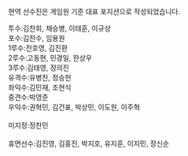 현역 선수진은 게임원 기준 대표 포지션으로 작성되었습니다.

투수:김찬희, 채승병, 이태훈, 이규상<br>
포수:김찬수, 임용원<br>
1루수:전호영, 김진환<br>
2루수:고동현, 민경일, 한상우<br>
3루수:김태영, 정의진<br>
유격수:유병찬, 정승헌<br>
좌익수:김민재, 조현식<br>
중견수:박영준<br>
우익수:권혁민, 김건표, 박상민, 이도원, 이주혁<br>
<br>
미지정:정찬민<br>
<br>
휴면선수:김진영, 김홍진, 박지호, 유지훈, 이지민, 장신순